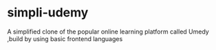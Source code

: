 # simpli-udemy
A simplified clone of the popular online learning platform called Umedy ,build by using basic frontend languages
